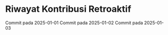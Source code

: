 # Riwayat Kontribusi Retroaktif
Commit pada 2025-01-01
Commit pada 2025-01-02
Commit pada 2025-01-03
